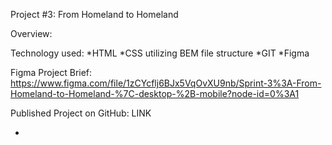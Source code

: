 Project #3: From Homeland to Homeland

Overview:

Technology used:
*HTML
*CSS utilizing BEM file structure
*GIT
*Figma

Figma Project Brief:
https://www.figma.com/file/1zCYcflj6BJx5VqOvXU9nb/Sprint-3%3A-From-Homeland-to-Homeland-%7C-desktop-%2B-mobile?node-id=0%3A1

Published Project on GitHub:
LINK

-
